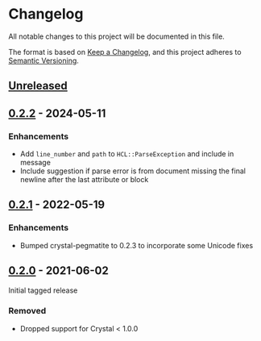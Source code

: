 # Changelog
All notable changes to this project will be documented in this file.

The format is based on [Keep a Changelog](https://keepachangelog.com/en/1.0.0/),
and this project adheres to [Semantic Versioning](https://semver.org/spec/v2.0.0.html).

## [Unreleased]

## [0.2.2] - 2024-05-11

### Enhancements

- Add `line_number` and `path` to `HCL::ParseException` and include in message
- Include suggestion if parse error is from document missing the final newline
  after the last attribute or block

## [0.2.1] - 2022-05-19

### Enhancements

- Bumped crystal-pegmatite to 0.2.3 to incorporate some Unicode fixes

## [0.2.0] - 2021-06-02

Initial tagged release

### Removed

- Dropped support for Crystal < 1.0.0

[Unreleased]: https://github.com/maxfierke/hcl.cr/compare/v0.2.2...HEAD
[0.2.2]: https://github.com/maxfierke/hcl.cr/releases/tag/v0.2.2
[0.2.1]: https://github.com/maxfierke/hcl.cr/releases/tag/v0.2.1
[0.2.0]: https://github.com/maxfierke/hcl.cr/releases/tag/v0.2.0
